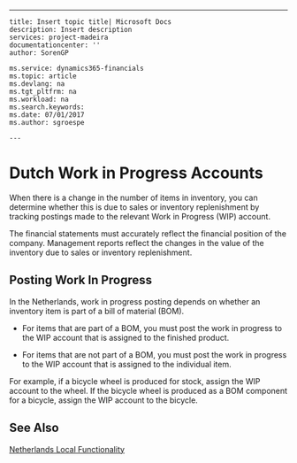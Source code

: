 ---
    title: Insert topic title| Microsoft Docs
    description: Insert description
    services: project-madeira
    documentationcenter: ''
    author: SorenGP

    ms.service: dynamics365-financials
    ms.topic: article
    ms.devlang: na
    ms.tgt_pltfrm: na
    ms.workload: na
    ms.search.keywords:
    ms.date: 07/01/2017
    ms.author: sgroespe

    ---
# Dutch Work in Progress Accounts
When there is a change in the number of items in inventory, you can determine whether this is due to sales or inventory replenishment by tracking postings made to the relevant Work in Progress \(WIP\) account.  
  
 The financial statements must accurately reflect the financial position of the company. Management reports reflect the changes in the value of the inventory due to sales or inventory replenishment.  
  
## Posting Work In Progress  
 In the Netherlands, work in progress posting depends on whether an inventory item is part of a bill of material \(BOM\).  
  
-   For items that are part of a BOM, you must post the work in progress to the WIP account that is assigned to the finished product.  
  
-   For items that are not part of a BOM, you must post the work in progress to the WIP account that is assigned to the individual item.  
  
 For example, if a bicycle wheel is produced for stock, assign the WIP account to the wheel. If the bicycle wheel is produced as a BOM component for a bicycle, assign the WIP account to the bicycle.  
  
## See Also  
 [Netherlands Local Functionality](../../LocalFunctionalityForMicrosoftDynamicsNav2016/Netherlands/netherlands-local-functionality.md)